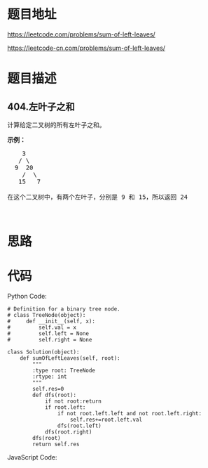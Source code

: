# 题目地址
https://leetcode.com/problems/sum-of-left-leaves/

https://leetcode-cn.com/problems/sum-of-left-leaves/
# 题目描述
## 404.左叶子之和
<p>计算给定二叉树的所有左叶子之和。</p>

<p><strong>示例：</strong></p>

<pre>
    3
   / \
  9  20
    /  \
   15   7

在这个二叉树中，有两个左叶子，分别是 9 和 15，所以返回 24</pre>

<p>&nbsp;</p>

# 思路

# 代码
Python Code:

```
# Definition for a binary tree node.
# class TreeNode(object):
#     def __init__(self, x):
#         self.val = x
#         self.left = None
#         self.right = None

class Solution(object):
    def sumOfLeftLeaves(self, root):
        """
        :type root: TreeNode
        :rtype: int
        """
        self.res=0
        def dfs(root):
            if not root:return
            if root.left:
                if not root.left.left and not root.left.right:
                    self.res+=root.left.val
                dfs(root.left)
            dfs(root.right)
        dfs(root)
        return self.res
```
JavaScript Code:

```

```
